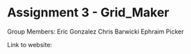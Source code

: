 # Assignment 3 - Grid_Maker

Group Members:
Eric Gonzalez
Chris Barwicki
Ephraim Picker

Link to website:

